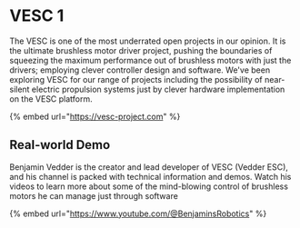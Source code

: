 # VESC 1

The VESC is one of the most underrated open projects in our opinion. It is the ultimate brushless motor driver project, pushing the boundaries of squeezing the maximum performance out of brushless motors with just the drivers; employing clever controller design and software. We've been exploring VESC for our range of projects including the possibility of near-silent electric propulsion systems just by clever hardware implementation on the VESC platform.&#x20;

{% embed url="https://vesc-project.com" %}

## Real-world Demo

Benjamin Vedder is the creator and lead developer of VESC (Vedder ESC), and his channel is packed with technical information and demos. Watch his videos to learn more about some of the mind-blowing control of brushless motors he can manage just through software

{% embed url="https://www.youtube.com/@BenjaminsRobotics" %}
